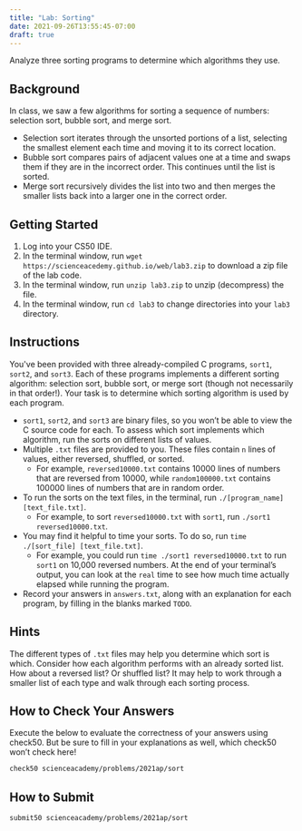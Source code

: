 ```yaml
---
title: "Lab: Sorting"
date: 2021-09-26T13:55:45-07:00
draft: true
---
```


Analyze three sorting programs to determine which algorithms they use.
<!--more-->

## Background

In class, we saw a few algorithms for sorting a sequence of numbers: selection sort, bubble sort, and merge sort.

* Selection sort iterates through the unsorted portions of a list, selecting the smallest element each time and moving it to its correct location.
* Bubble sort compares pairs of adjacent values one at a time and swaps them if they are in the incorrect order. This continues until the list is sorted.
* Merge sort recursively divides the list into two and then merges the smaller lists back into a larger one in the correct order.

## Getting Started

1. Log into your CS50 IDE.
2. In the terminal window, run `wget https://scienceacedemy.github.io/web/lab3.zip` to download a zip file of the lab code.
3. In the terminal window, run `unzip lab3.zip` to unzip (decompress) the file.
4. In the terminal window, run `cd lab3` to change directories into your `lab3` directory.

## Instructions

You've been provided with three already-compiled C programs, `sort1`, `sort2`, and `sort3`. Each of these programs implements a different sorting algorithm: selection sort, bubble sort, or merge sort (though not necessarily in that order!). Your task is to determine which sorting algorithm is used by each program.

* `sort1`, `sort2`, and `sort3` are binary files, so you won’t be able to view the C source code for each. To assess which sort implements which algorithm, run the sorts on different lists of values.
* Multiple `.txt` files are provided to you. These files contain `n` lines of values, either reversed, shuffled, or sorted.
    * For example, `reversed10000.txt` contains 10000 lines of numbers that are reversed from 10000, while `random100000.txt` contains 100000 lines of numbers that are in random order.
* To run the sorts on the text files, in the terminal, run `./[program_name] [text_file.txt]`.
    * For example, to sort `reversed10000.txt` with `sort1`, run `./sort1 reversed10000.txt`.
* You may find it helpful to time your sorts. To do so, run `time ./[sort_file] [text_file.txt]`.
    * For example, you could run `time ./sort1 reversed10000.txt` to run `sort1` on 10,000 reversed numbers. At the end of your terminal’s output, you can look at the `real` time to see how much time actually elapsed while running the program.
* Record your answers in `answers.txt`, along with an explanation for each program, by filling in the blanks marked `TODO`.

## Hints

The different types of `.txt` files may help you determine which sort is which. Consider how each algorithm performs with an already sorted list. How about a reversed list? Or shuffled list? It may help to work through a smaller list of each type and walk through each sorting process.

## How to Check Your Answers

Execute the below to evaluate the correctness of your answers using check50. But be sure to fill in your explanations as well, which check50 won’t check here!

```md
check50 scienceacademy/problems/2021ap/sort
```

## How to Submit

```md
submit50 scienceacademy/problems/2021ap/sort
```